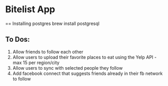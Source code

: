 Bitelist App 
=============

== Installing postgres
      brew install postgresql

To Dos:
--------

1. Allow friends to follow each other
2. Allow users to upload their favorite places to eat using the Yelp API - max 15 per region/city
3. Allow users to sync with selected people they follow
4. Add facebook connect that suggests friends already in their fb network to follow
